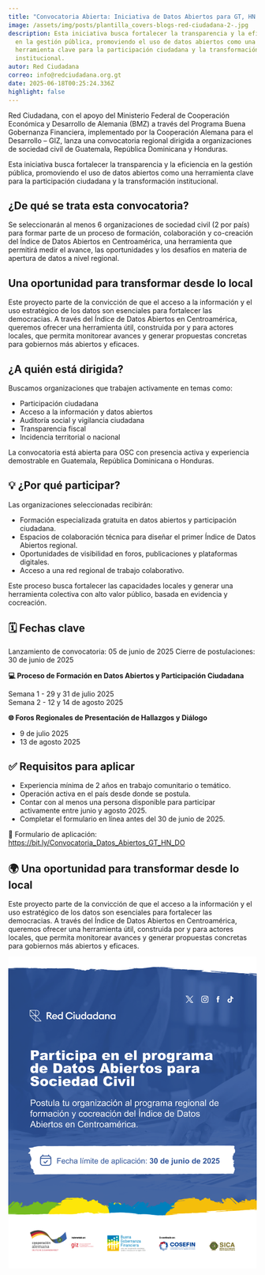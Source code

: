 ```yaml
---
title: "Convocatoria Abierta: Iniciativa de Datos Abiertos para GT, HN y DO"
image: /assets/img/posts/plantilla_covers-blogs-red-ciudadana-2-.jpg
description: Esta iniciativa busca fortalecer la transparencia y la eficiencia
  en la gestión pública, promoviendo el uso de datos abiertos como una
  herramienta clave para la participación ciudadana y la transformación
  institucional.
autor: Red Ciudadana
correo: info@redciudadana.org.gt
date: 2025-06-18T00:25:24.336Z
highlight: false
---
```

<!--StartFragment-->

Red Ciudadana, con el apoyo del Ministerio Federal de Cooperación Económica y Desarrollo de Alemania (BMZ) a través del Programa Buena Gobernanza Financiera, implementado por la Cooperación Alemana para el Desarrollo – GIZ, lanza una convocatoria regional dirigida a organizaciones de sociedad civil de Guatemala, República Dominicana y Honduras.

Esta iniciativa busca fortalecer la transparencia y la eficiencia en la gestión pública, promoviendo el uso de datos abiertos como una herramienta clave para la participación ciudadana y la transformación institucional.

## ¿De qué se trata esta convocatoria?

Se seleccionarán al menos 6 organizaciones de sociedad civil (2 por país) para formar parte de un proceso de formación, colaboración y co-creación del Índice de Datos Abiertos en Centroamérica, una herramienta que permitirá medir el avance, las oportunidades y los desafíos en materia de apertura de datos a nivel regional.

## Una oportunidad para transformar desde lo local

Este proyecto parte de la convicción de que el acceso a la información y el uso estratégico de los datos son esenciales para fortalecer las democracias. A través del Índice de Datos Abiertos en Centroamérica, queremos ofrecer una herramienta útil, construida por y para actores locales, que permita monitorear avances y generar propuestas concretas para gobiernos más abiertos y eficaces.

## ¿A quién está dirigida?

Buscamos organizaciones que trabajen activamente en temas como:

* Participación ciudadana
* Acceso a la información y datos abiertos
* Auditoría social y vigilancia ciudadana
* Transparencia fiscal
* Incidencia territorial o nacional

La convocatoria está abierta para OSC con presencia activa y experiencia demostrable en Guatemala, República Dominicana o Honduras.

## 💡 ¿Por qué participar?

Las organizaciones seleccionadas recibirán:

* Formación especializada gratuita en datos abiertos y participación ciudadana.
* Espacios de colaboración técnica para diseñar el primer Índice de Datos Abiertos regional.
* Oportunidades de visibilidad en foros, publicaciones y plataformas digitales.
* Acceso a una red regional de trabajo colaborativo.

Este proceso busca fortalecer las capacidades locales y generar una herramienta colectiva con alto valor público, basada en evidencia y cocreación.

## 🗓️ Fechas clave

Lanzamiento de convocatoria: 05 de junio de 2025 
Cierre de postulaciones: 30 de junio de 2025

**💻 Proceso de Formación en Datos Abiertos y Participación Ciudadana**

Semana 1 - 29 y 31 de julio 2025\
Semana 2 - 12 y 14 de agosto 2025

**🌐 Foros Regionales de Presentación de Hallazgos y Diálogo**

* 9 de julio 2025
* 13 de agosto 2025

## ✅ Requisitos para aplicar

* Experiencia mínima de 2 años en trabajo comunitario o temático.
* Operación activa en el país desde donde se postula.
* Contar con al menos una persona disponible para participar activamente entre junio y agosto 2025.
* Completar el formulario en línea antes del 30 de junio de 2025.

🔗 Formulario de aplicación:\
<https://bit.ly/Convocatoria_Datos_Abiertos_GT_HN_DO> 

## 🌍 Una oportunidad para transformar desde lo local

Este proyecto parte de la convicción de que el acceso a la información y el uso estratégico de los datos son esenciales para fortalecer las democracias. A través del Índice de Datos Abiertos en Centroamérica, queremos ofrecer una herramienta útil, construida por y para actores locales, que permita monitorear avances y generar propuestas concretas para gobiernos más abiertos y eficaces.

<!--EndFragment-->

![](/assets/img/posts/arte-convocatoria.png)